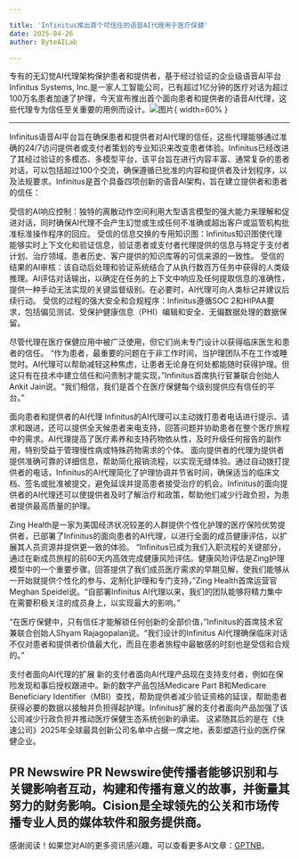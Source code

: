 ```yaml
---

title: 'Infinitus推出首个可信任的语音AI代理用于医疗保健'
date: 2025-04-26
author: ByteAILab

---
```


专有的无幻觉AI代理架构保护患者和提供者，基于经过验证的企业级语音AI平台
Infinitus Systems, Inc.是一家人工智能公司，已有超过1亿分钟的医疗对话为超过100万名患者加速了护理，今天宣布推出首个面向患者和提供者的语音AI代理，这些代理专为信任至关重要的用例而设计。![图片](https://ai-techpark.com/wp-content/uploads/Infinitus.jpg){ width=60% }

---

Infinitus语音AI平台旨在确保患者和提供者对AI代理的信任，这些代理能够通过准确的24/7访问提供者或支付者策划的专业知识来改变患者体验。Infinitus已经改进了其经过验证的多模态、多模型平台，该平台旨在进行内容丰富、通常复杂的患者对话，可以包括超过100个交流，确保遵循已批准的内容和提供者及计划程序，以及法规要求。Infinitus是首个具备四项创新的语音AI架构，旨在建立提供者和患者的信任：

受信的AI响应控制：独特的离散动作空间利用大型语言模型的强大能力来理解和促进对话，同时确保AI代理不会产生幻觉或生成任何不准确或超出客户或监管机构批准标准操作程序的回应。
受信的信息交换的专用知识图：Infinitus知识图使代理能够实时上下文化和验证信息，验证患者或支付者代理提供的信息与特定于支付者计划、治疗领域、患者历史、客户提供的知识库等的可信来源的一致性。
受信的结果的AI审核：该自动后处理和验证系统结合了从执行数百万任务中获得的人类级推理。AI评估对话输出，以确定在任务的上下文中响应及任何提取信息的准确性，提供一种手动无法实现的关键监督级别。在必要时，AI代理可向人类标记并建议后续行动。
受信的过程的强大安全和合规程序：Infinitus遵循SOC 2和HIPAA要求，包括偏见测试、受保护健康信息（PHI）编辑和安全、无偏数据处理的数据保留。

尽管代理在医疗保健应用中被广泛使用，但它们尚未专门设计以获得临床医生和患者的信任。
“作为患者，最重要的问题在于非工作时间，当护理团队不在工作或睡觉时。AI代理可以帮助减轻这种焦虑，让患者无论身在何处都能随时获得护理。但这只有在技术中建立信任和问责制才能实现，”Infinitus首席执行官兼联合创始人Ankit Jain说。“我们相信，我们是首个在医疗保健每个级别提供应有信任的平台。”

面向患者和提供者的AI代理
Infinitus的AI代理可以主动拨打患者电话进行提示、请求和跟进，还可以提供全天候患者来电支持，回答问题并协助患者在整个医疗旅程中的需求。AI代理提高了医疗素养和支持药物依从性，及时升级任何报告的副作用，特别受益于管理慢性病或特殊药物需求的个体。
面向提供者的代理为提供者提供准确可靠的详细信息，帮助简化报销流程，以实现无缝体验。通过自动拨打提供者的电话，Infinitus的AI代理简化了护理协调并节省时间，确保适当的临床文档、签名或批准被提交，避免延误并提高患者接受治疗的机会。Infinitus的面向提供者的AI代理还可以使提供者及时了解治疗和政策，帮助他们减少行政负担，为患者提供最高质量的护理。

Zing Health是一家为美国经济状况较差的人群提供个性化护理的医疗保险优势提供者，已部署了Infinitus的面向患者的AI代理，以进行全面的成员健康评估，以扩展其人员资源并提供更一致的体验。
“Infinitus已成为我们入职流程的关键部分，通过在新成员旅程的前60天内高效完成健康风险评估。健康风险评估是Zing护理模型中的一个重要步骤。回答提供了我们成员医疗需求的早期见解，使我们能够从一开始就提供个性化的参与、定制化护理和专门支持，”Zing Health首席运营官Meghan Speidel说。“自部署Infinitus AI代理以来，我们的团队能够将精力集中在需要积极关注的成员身上，以实现最大的影响。”

“在医疗保健中，只有信任才能解锁任何创新的全部价值，”Infinitus的首席技术官兼联合创始人Shyam Rajagopalan说。“我们设计的Infinitus AI代理确保临床对话不仅对患者和提供者价值最大化，而且在患者旅程中最敏感的时刻也是受信和合规的。”

支付者面向AI代理的扩展
新的支付者面向AI代理产品现在支持支付者，例如在保险发现和事后授权跟进中。新的数字产品包括Medicare Part B和Medicare Beneficiary Identifier（MBI）查找，帮助提供者减少验证资格的延误，帮助患者获得必要的数据以接触并负担得起护理。Infinitus扩展的支付者面向产品加强了该公司减少行政负担并推动医疗保健生态系统创新的承诺。
这紧随其后的是在《快速公司》2025年全球最具创新公司名单中占据一席之地，表彰塑造行业的医疗保健企业。

PR Newswire
PR Newswire使传播者能够识别和与关键影响者互动，构建和传播有意义的故事，并衡量其努力的财务影响。Cision是全球领先的公关和市场传播专业人员的媒体软件和服务提供商。
---
感谢阅读！如果您对AI的更多资讯感兴趣，可以查看更多AI文章：[GPTNB](https://gptnb.com)。